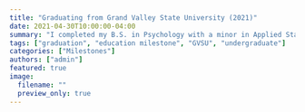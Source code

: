 ```yaml
---
title: "Graduating from Grand Valley State University (2021)"
date: 2021-04-30T10:00:00-04:00
summary: "I completed my B.S. in Psychology with a minor in Applied Statistics, and graduated with research honors from GVSU."
tags: ["graduation", "education milestone", "GVSU", "undergraduate"]
categories: ["Milestones"]
authors: ["admin"]
featured: true
image:
  filename: ""
  preview_only: true
---
```

